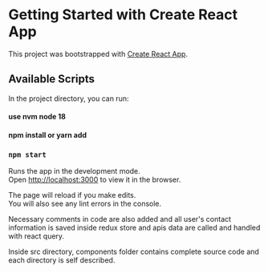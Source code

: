# Getting Started with Create React App

This project was bootstrapped with [Create React App](https://github.com/facebook/create-react-app).

## Available Scripts

In the project directory, you can run:

#### use nvm node 18
#### npm install or yarn add

### `npm start`

Runs the app in the development mode.\
Open [http://localhost:3000](http://localhost:3000) to view it in the browser.

The page will reload if you make edits.\
You will also see any lint errors in the console.

Necessary comments in code are also added and all user's contact information is saved inside redux store and apis data are called and handled with react query.

Inside src directory, components folder contains complete source code and each directory is self described.